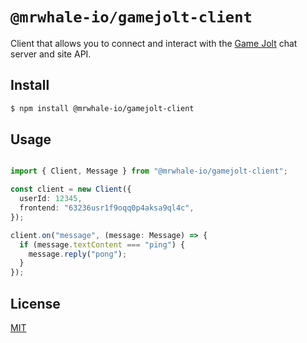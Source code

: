 # `@mrwhale-io/gamejolt-client`

Client that allows you to connect and interact with the [Game Jolt](https://gamejolt.com) chat server and site API.

## Install

```bash
$ npm install @mrwhale-io/gamejolt-client
```

## Usage

```typescript

import { Client, Message } from "@mrwhale-io/gamejolt-client";

const client = new Client({
  userId: 12345,
  frontend: "63236usr1f9oqq0p4aksa9ql4c",
});

client.on("message", (message: Message) => {
  if (message.textContent === "ping") {
    message.reply("pong");
  }
});
```

## License

[MIT](https://tldrlegal.com/license/mit-license)